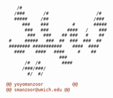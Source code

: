 ```diff
    /#               
   /###       /#                  /#
   #####     /##                 /###
      ###    ###         #       #####
       ###   ###       ####   /    ###
        ###   ###    ## ###   #    ##
 #     #####   ###  ##  ###  ###  ##
 ######## ###########    ####  ####
   ####    ####   ####     #    ##
                    ###
       /#  /#        #### 
      /###/###/           
        #/  #/

@@ yoyomanzoor           @@
@@ smanzoor@umich.edu @@
```

<!--
- 👋 Hi, I’m @Yoyomanzoor
- 👀 I’m interested in 
  - systems biology to understand cancer, the microbiome, and health
  - automating completely unnecessary tasks
- 🌱 I’m currently learning how to interpret metabolic cage data alongside transcriptomics to understand mice metabolism
- 💞️ I’m looking to collaborate on -omics analyses and translating systems approaches to testable experiments
- 📫 How to reach me
  - smanzoor@uchicago.edu
  - smanzoor@luc.edu
--->

<!---
Yoyomanzoor/Yoyomanzoor is a ✨ special ✨ repository because its `README.md` (this file) appears on your GitHub profile.
You can click the Preview link to take a look at your changes.
--->
